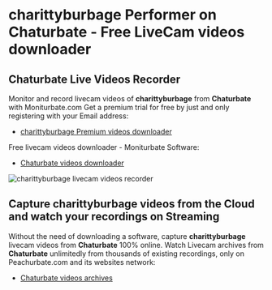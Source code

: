 # charittyburbage Performer on Chaturbate - Free LiveCam videos downloader

## Chaturbate Live Videos Recorder

Monitor and record livecam videos of **charittyburbage** from **Chaturbate** with Moniturbate.com
Get a premium trial for free by just and only registering with your Email address:
* [charittyburbage Premium videos downloader](https://moniturbate.com/request-demo-licence-key.html)

Free livecam videos downloader - Moniturbate Software:
* [Chaturbate videos downloader](https://moniturbate.com/moniturbate-download-software.html)

![charittyburbage livecam videos recorder](https://peachurnet.com/templates/moniturbate-software.png)


## Capture charittyburbage videos from the Cloud and watch your recordings on Streaming

Without the need of downloading a software, capture **charittyburbage** livecam videos from **Chaturbate** 100% online.
Watch Livecam archives from **Chaturbate** unlimitedly from thousands of existing recordings, only on Peachurbate.com and its websites network:
* [Chaturbate videos archives](https://peachurnet.com/)